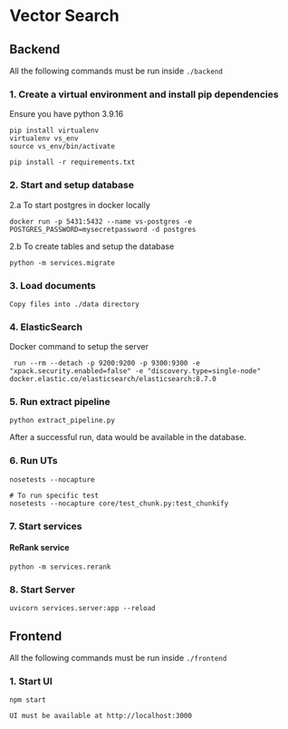 # Vector Search

## Backend
All the following commands must be run inside `./backend`

### 1. Create a virtual environment and install pip dependencies
Ensure you have python 3.9.16
```
pip install virtualenv
virtualenv vs_env
source vs_env/bin/activate

pip install -r requirements.txt
```

### 2. Start and setup database
2.a To start postgres in docker locally
```
docker run -p 5431:5432 --name vs-postgres -e POSTGRES_PASSWORD=mysecretpassword -d postgres
```
2.b To create tables and setup the database
```
python -m services.migrate
```

### 3. Load documents
```
Copy files into ./data directory
```

### 4. ElasticSearch
Docker command to setup the server

```
 run --rm --detach -p 9200:9200 -p 9300:9300 -e "xpack.security.enabled=false" -e "discovery.type=single-node" docker.elastic.co/elasticsearch/elasticsearch:8.7.0
```

### 5. Run extract pipeline
```
python extract_pipeline.py
```
After a successful run, data would be available in the database.

### 6. Run UTs
```
nosetests --nocapture

# To run specific test
nosetests --nocapture core/test_chunk.py:test_chunkify
```

### 7. Start services
#### ReRank service
```
python -m services.rerank
```

### 8. Start Server
```
uvicorn services.server:app --reload
```

## Frontend
All the following commands must be run inside `./frontend`

### 1. Start UI
```
npm start

UI must be available at http://localhost:3000
```

